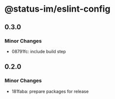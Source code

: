 # @status-im/eslint-config

## 0.3.0

### Minor Changes

- 08791fc: include build step

## 0.2.0

### Minor Changes

- 181faba: prepare packages for release
